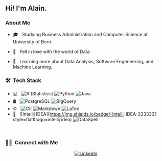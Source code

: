 <img src="">

<h2> Hi! I'm Alain.</h2>

<h3> About Me </h3>

- 🎓 &nbsp; Studying Business Administration and Computer Science at University of Bern.

- 🤔 &nbsp; Fell in love with the world of Data.

- 🌱 &nbsp; Learning more about Data Analysis, Software Engeneering, and Machine Learning.

<h3> 🛠 &nbsp;Tech Stack</h3>

- 💻 &nbsp;
  ![R (Statistics)](https://img.shields.io/badge/-R-333333?style=flat&logo=R&logoColor=276DC3)
  ![Python](https://img.shields.io/badge/-Python-333333?style=flat&logo=python)
  ![Java](https://img.shields.io/badge/-Java-333333?style=flat&logo=Java&logoColor=007396)
- 🛢 &nbsp;
  ![PostgreSQL](https://img.shields.io/badge/-MySQL-333333?style=flat&logo=mysql)
  ![BigQuery](https://img.shields.io/badge/-MongoDB-333333?style=flat&logo=mongodb)
- ⚙️ &nbsp;
  ![Git](https://img.shields.io/badge/-Git-333333?style=flat&logo=git)
  ![Markdown](https://img.shields.io/badge/-Markdown-333333?style=flat&logo=markdown)
  ![LaTex](https://img.shields.io/badge/-LaTex-333333?style=flat&logo=latex)
- 🔧 &nbsp;
  ![Intellij IDEA](https://img.shields.io/badge/-Intellij IDEA-333333?style=flat&logo=intellij idea)
  ![DataSpell](https://img.shields.io/badge/-DataSpell-333333?style=flat&logo=dataspell)
<br/>

<h3> 🤝🏻 &nbsp;Connect with Me </h3>

<p align="center">
<a href="https://www.linkedin.com/in/AVS1508/"><img alt="LinkedIn" src="https://www.linkedin.com/in/alainjoss/=linkedin"></a>


